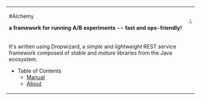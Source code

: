 <table><tr><td nowrap>

#Alchemy

**a framework for running A/B experiments -- fast and ops-friendly!**
</td><td>

![alt alchemy-logo](docs/images/alchemy.jpg "Alchemy")

</td></tr><tr><td colspan="2">

It's written using Dropwizard, a *simple* and *lightweight* REST service framework composed of *stable* and *mature* libraries from the Java ecosystem.
 
- Table of Contents
  * [Manual](docs/manual.md)
  * [About](docs/about.md)

</td></tr><table>